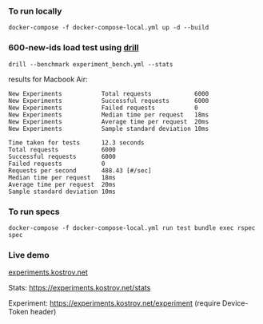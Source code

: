 ### To run locally

`docker-compose -f docker-compose-local.yml up -d --build`

### 600-new-ids load test using [drill](https://github.com/fcsonline/drill)

`drill --benchmark experiment_bench.yml --stats`

results for Macbook Air:
```
New Experiments           Total requests            6000
New Experiments           Successful requests       6000
New Experiments           Failed requests           0
New Experiments           Median time per request   18ms
New Experiments           Average time per request  20ms
New Experiments           Sample standard deviation 10ms

Time taken for tests      12.3 seconds
Total requests            6000
Successful requests       6000
Failed requests           0
Requests per second       488.43 [#/sec]
Median time per request   18ms
Average time per request  20ms
Sample standard deviation 10ms
```

### To run specs

`docker-compose -f docker-compose-local.yml run test bundle exec rspec spec`

### Live demo

[experiments.kostrov.net](https://experiments.kostrov.net)

Stats: https://experiments.kostrov.net/stats

Experiment: https://experiments.kostrov.net/experiment (require Device-Token header)
